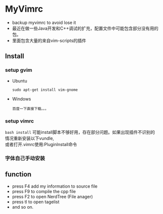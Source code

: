 MyVimrc
===

- backup myvimrc to avoid lose it
- 最近在做一些Java开发和C++调试的扩充，配置文件中可能包含部分没有用的包。
- 里面包含大量的来自vim-scripts的插件

Install
---

### setup gvim
- Ubuntu

    `sudo apt-get install vim-gnome`

- Windows

    `百度一下直接下载。。。 `

### setup vimrc

`bash install`
    可能install脚本不够好用，存在部分问题。如果出现插件不识别的情况重新安装以下vundle,  
    或者打开.vimrc使用:PluginInstall命令

### 字体自己手动安装

function
---
- press F4 add my information to source file
- press F9 to compile the cpp file
- press F2 to open NerdTree (File anager)
- press tl to open tagelist
- and so on.
